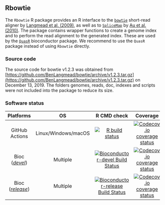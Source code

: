 ## Rbowtie

The `Rbowtie` R package provides an R interface to the
[`bowtie`](http://bowtie-bio.sourceforge.net/index.shtml) short-read aligner by
[Langmead et al. (2009)](http://genomebiology.com/2009/10/3/R25), as well as to
[`SpliceMap`](https://web.stanford.edu/group/wonglab/SpliceMap/) by [Au et al. (2010)](https://academic.oup.com/nar/article-lookup/doi/10.1093/nar/gkq211).
The package contains wrapper functions to create a genome index and to perform
the read alignment to the generated index. These are used by the
[`QuasR`](https://bioconductor.org/packages/QuasR/) bioconductor package.
We recommend to use the `QuasR` package instead of using `Rbowtie` directly.

### Source code

The source code for bowtie v1.2.3 was obtained from [https://github.com/BenLangmead/bowtie/archive/v1.2.3.tar.gz](https://github.com/BenLangmead/bowtie/archive/v1.2.3.tar.gz) on December 13, 2019. The folders genomes, reads, doc, indexes and scripts were not included into the package to reduce its size.

### Software status

| Platforms        |  OS              | R CMD check      | Coverage         |
|:----------------:|:----------------:|:----------------:|:----------------:|
| GitHub Actions | Linux/Windows/macOS | [![R build status](https://github.com/fmicompbio/Rbowtie/workflows/R-CMD-check/badge.svg)](https://github.com/fmicompbio/Rbowtie/actions) | [![Codecov.io coverage status](https://codecov.io/github/fmicompbio/Rbowtie/coverage.svg?branch=master)](https://codecov.io/github/fmicompbio/Rbowtie) |
| Bioc ([_devel_](http://bioconductor.org/packages/devel/bioc/html/Rbowtie.html)) | Multiple | [![Bioconductor-devel Build Status](http://bioconductor.org/shields/build/devel/bioc/Rbowtie.svg)](http://bioconductor.org/checkResults/devel/bioc-LATEST/Rbowtie) | [![Codecov.io coverage status](https://codecov.io/github/fmicompbio/Rbowtie/coverage.svg?branch=master)](https://codecov.io/github/fmicompbio/Rbowtie) |
| Bioc ([_release_](http://bioconductor.org/packages/release/bioc/html/Rbowtie.html)) | Multiple | [![Bioconductor-release Build Status](http://bioconductor.org/shields/build/release/bioc/Rbowtie.svg)](http://bioconductor.org/checkResults/release/bioc-LATEST/Rbowtie) | [![Codecov.io coverage status](https://codecov.io/github/fmicompbio/Rbowtie/coverage.svg?branch=master)](https://codecov.io/github/fmicompbio/Rbowtie) |
